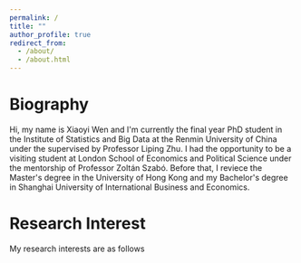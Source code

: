 ```yaml
---
permalink: /
title: ""
author_profile: true
redirect_from: 
  - /about/
  - /about.html
---
```


Biography
======
Hi, my name is Xiaoyi Wen and I'm currently the final year PhD student in the Institute of Statistics and Big Data at the Renmin University of China under the supervised by Professor Liping Zhu. I had the opportunity to be a visiting student at London School of Economics and Political Science under the mentorship of Professor Zoltán Szabó. Before that, I reviece the Master's degree in the University of Hong Kong and my Bachelor's degree in Shanghai University of International Business and Economics.

Research Interest
======
My research interests are as follows


